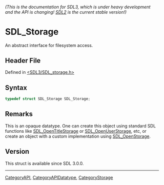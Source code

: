 ###### (This is the documentation for SDL3, which is under heavy development and the API is changing! [SDL2](https://wiki.libsdl.org/SDL2/) is the current stable version!)
# SDL_Storage

An abstract interface for filesystem access.

## Header File

Defined in [<SDL3/SDL_storage.h>](https://github.com/libsdl-org/SDL/blob/main/include/SDL3/SDL_storage.h)

## Syntax

```c
typedef struct SDL_Storage SDL_Storage;
```

## Remarks

This is an opaque datatype. One can create this object using standard SDL
functions like [SDL_OpenTitleStorage](SDL_OpenTitleStorage) or
[SDL_OpenUserStorage](SDL_OpenUserStorage), etc, or create an object with a
custom implementation using [SDL_OpenStorage](SDL_OpenStorage).

## Version

This struct is available since SDL 3.0.0.

----
[CategoryAPI](CategoryAPI), [CategoryAPIDatatype](CategoryAPIDatatype), [CategoryStorage](CategoryStorage)

